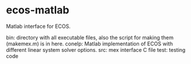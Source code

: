 ecos-matlab
===========

Matlab interface for ECOS.

bin: directory with all executable files, also the script for making them (makemex.m) is in here.
conelp: Matlab implementation of ECOS with different linear system solver options.
src: mex interface C file
test: testing code
